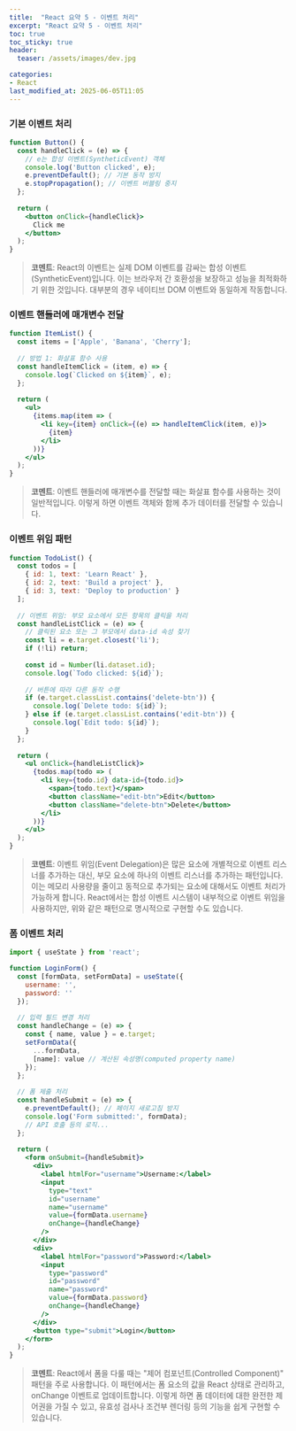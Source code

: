 ```yaml
---
title:  "React 요약 5 - 이벤트 처리"
excerpt: "React 요약 5 - 이벤트 처리"
toc: true
toc_sticky: true
header:
  teaser: /assets/images/dev.jpg

categories:
- React
last_modified_at: 2025-06-05T11:05
---
```


### 기본 이벤트 처리

```jsx
function Button() {
  const handleClick = (e) => {
    // e는 합성 이벤트(SyntheticEvent) 객체
    console.log('Button clicked', e);
    e.preventDefault(); // 기본 동작 방지
    e.stopPropagation(); // 이벤트 버블링 중지
  };
  
  return (
    <button onClick={handleClick}>
      Click me
    </button>
  );
}
```

> **코멘트**: React의 이벤트는 실제 DOM 이벤트를 감싸는 합성 이벤트(SyntheticEvent)입니다. 이는 브라우저 간 호환성을 보장하고 성능을 최적화하기 위한 것입니다. 대부분의 경우 네이티브 DOM 이벤트와 동일하게 작동합니다.

### 이벤트 핸들러에 매개변수 전달

```jsx
function ItemList() {
  const items = ['Apple', 'Banana', 'Cherry'];
  
  // 방법 1: 화살표 함수 사용
  const handleItemClick = (item, e) => {
    console.log(`Clicked on ${item}`, e);
  };
  
  return (
    <ul>
      {items.map(item => (
        <li key={item} onClick={(e) => handleItemClick(item, e)}>
          {item}
        </li>
      ))}
    </ul>
  );
}
```

> **코멘트**: 이벤트 핸들러에 매개변수를 전달할 때는 화살표 함수를 사용하는 것이 일반적입니다. 이렇게 하면 이벤트 객체와 함께 추가 데이터를 전달할 수 있습니다.

### 이벤트 위임 패턴

```jsx
function TodoList() {
  const todos = [
    { id: 1, text: 'Learn React' },
    { id: 2, text: 'Build a project' },
    { id: 3, text: 'Deploy to production' }
  ];
  
  // 이벤트 위임: 부모 요소에서 모든 항목의 클릭을 처리
  const handleListClick = (e) => {
    // 클릭된 요소 또는 그 부모에서 data-id 속성 찾기
    const li = e.target.closest('li');
    if (!li) return;
    
    const id = Number(li.dataset.id);
    console.log(`Todo clicked: ${id}`);
    
    // 버튼에 따라 다른 동작 수행
    if (e.target.classList.contains('delete-btn')) {
      console.log(`Delete todo: ${id}`);
    } else if (e.target.classList.contains('edit-btn')) {
      console.log(`Edit todo: ${id}`);
    }
  };
  
  return (
    <ul onClick={handleListClick}>
      {todos.map(todo => (
        <li key={todo.id} data-id={todo.id}>
          <span>{todo.text}</span>
          <button className="edit-btn">Edit</button>
          <button className="delete-btn">Delete</button>
        </li>
      ))}
    </ul>
  );
}
```

> **코멘트**: 이벤트 위임(Event Delegation)은 많은 요소에 개별적으로 이벤트 리스너를 추가하는 대신, 부모 요소에 하나의 이벤트 리스너를 추가하는 패턴입니다. 이는 메모리 사용량을 줄이고 동적으로 추가되는 요소에 대해서도 이벤트 처리가 가능하게 합니다. React에서는 합성 이벤트 시스템이 내부적으로 이벤트 위임을 사용하지만, 위와 같은 패턴으로 명시적으로 구현할 수도 있습니다.

### 폼 이벤트 처리

```jsx
import { useState } from 'react';

function LoginForm() {
  const [formData, setFormData] = useState({
    username: '',
    password: ''
  });
  
  // 입력 필드 변경 처리
  const handleChange = (e) => {
    const { name, value } = e.target;
    setFormData({
      ...formData,
      [name]: value // 계산된 속성명(computed property name)
    });
  };
  
  // 폼 제출 처리
  const handleSubmit = (e) => {
    e.preventDefault(); // 페이지 새로고침 방지
    console.log('Form submitted:', formData);
    // API 호출 등의 로직...
  };
  
  return (
    <form onSubmit={handleSubmit}>
      <div>
        <label htmlFor="username">Username:</label>
        <input
          type="text"
          id="username"
          name="username"
          value={formData.username}
          onChange={handleChange}
        />
      </div>
      <div>
        <label htmlFor="password">Password:</label>
        <input
          type="password"
          id="password"
          name="password"
          value={formData.password}
          onChange={handleChange}
        />
      </div>
      <button type="submit">Login</button>
    </form>
  );
}
```

> **코멘트**: React에서 폼을 다룰 때는 "제어 컴포넌트(Controlled Component)" 패턴을 주로 사용합니다. 이 패턴에서는 폼 요소의 값을 React 상태로 관리하고, onChange 이벤트로 업데이트합니다. 이렇게 하면 폼 데이터에 대한 완전한 제어권을 가질 수 있고, 유효성 검사나 조건부 렌더링 등의 기능을 쉽게 구현할 수 있습니다.